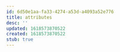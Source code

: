 ```yaml
---
id: 6d50e1aa-fa33-4274-a53d-a4093a52e776
title: attributes
desc: ''
updated: 1618573870522
created: 1618573870522
stub: true
---
```


